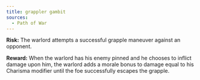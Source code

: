 ```yaml
---
title: grappler gambit
sources:
  - Path of War
---
```


**Risk:** The warlord attempts a successful grapple maneuver against an opponent.

**Reward:** When the warlord has his enemy pinned and he chooses to inflict damage upon him, the warlord adds a morale bonus to damage equal to his Charisma modifier until the foe successfully escapes the grapple.
